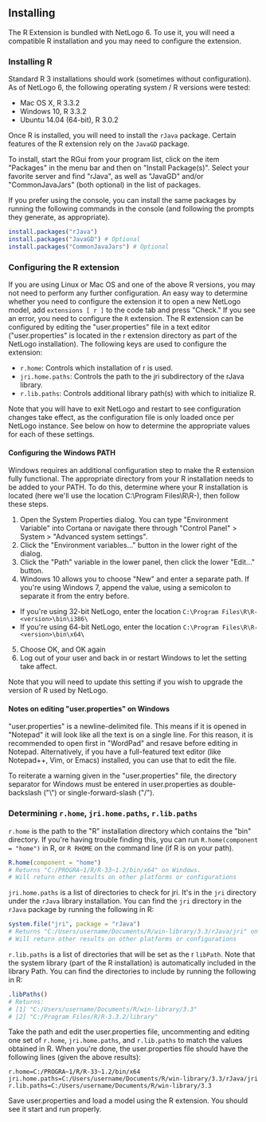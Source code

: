 ## Installing

The R Extension is bundled with NetLogo 6. To use it, you will need a compatible R installation and you may need to configure the extension.

### Installing R

Standard R 3 installations should work (sometimes without configuration).
As of NetLogo 6, the following operating system / R versions were tested:

* Mac OS X, R 3.3.2
* Windows 10, R 3.3.2
* Ubuntu 14.04 (64-bit), R 3.0.2

Once R is installed, you will need to install the `rJava` package.
Certain features of the R extension rely on the `JavaGD` package.

To install, start the RGui from your program list, click on the item "Packages" in the
menu bar and then on "Install Package(s)". Select your favorite server and
find "rJava", as well as "JavaGD" and/or "CommonJavaJars" (both optional) in the list of packages.

If you prefer using the console, you can install the same packages by running
the following commands in the console (and following the prompts they generate, as appropriate).

```r
install.packages("rJava")
install.packages("JavaGD") # Optional
install.packages("CommonJavaJars") # Optional
```

### Configuring the R extension

If you are using Linux or Mac OS and one of the above R versions, you may not need to
perform any further configuration.
An easy way to determine whether you need to configure the extension it to open a new NetLogo model,
add `extensions [ r ]` to the code tab and press "Check."
If you see an error, you need to configure the `R` extension.
The R extension can be configured by editing the "user.properties" file in a text editor ("user.properties" is located in the r extension directory as part of the NetLogo installation).
The following keys are used to configure the extension:

* `r.home`: Controls which installation of r is used.
* `jri.home.paths`: Controls the path to the jri subdirectory of the rJava library.
* `r.lib.paths`: Controls additional library path(s) with which to initialize R.

Note that you will have to exit NetLogo and restart to see configuration changes take effect,
as the configuration file is only loaded once per NetLogo instance.
See below on how to determine the appropriate values for each of these settings.

#### Configuring the Windows PATH

Windows requires an additional configuration step to make the R extension fully functional.
The appropriate directory from your R installation needs to be added to your PATH.
To do this, determine where your R installation is located (here we'll use the location C:\Program Files\R\R-<version>), then follow these steps.

1. Open the System Properties dialog. You can type "Environment Variable" into Cortana or navigate there through "Control Panel" > System > "Advanced system settings".
2. Click the "Environment variables..." button in the lower right of the dialog.
3. Click the "Path" variable in the lower panel, then click the lower "Edit..." button.
4. Windows 10 allows you to choose "New" and enter a separate path. If you're using Windows 7, append the value, using a semicolon to separate it from the entry before.
  * If you're using 32-bit NetLogo, enter the location `C:\Program Files\R\R-<version>\bin\i386\`
  * If you're using 64-bit NetLogo, enter the location `C:\Program Files\R\R-<version>\bin\x64\`
5. Choose OK, and OK again
6. Log out of your user and back in or restart Windows to let the setting take affect.

Note that you will need to update this setting if you wish to upgrade the version of R used by NetLogo.

#### Notes on editing "user.properties" on Windows

"user.properties" is a newline-delimited file.
This means if it is opened in "Notepad" it will look like all the text is on a single line.
For this reason, it is recommended to open first in "WordPad" and resave before editing in Notepad.
Alternatively, if you have a full-featured text editor (like Notepad++, Vim, or Emacs) installed, you can use that to edit the file.

To reiterate a warning given in the "user.properties" file, the directory separator for Windows
must be entered in user.properties as double-backslash ("\\") or single-forward-slash ("/").

### Determining `r.home`, `jri.home.paths`, `r.lib.paths`

`r.home` is the path to the "R" installation directory which contains the "bin" directory.
If you're having trouble finding this, you can run `R.home(component = "home")` in R, or
`R RHOME` on the command line (if R is on your path).

```r
R.home(component = "home")
# Returns "C:/PROGRA~1/R/R-33~1.2/bin/x64" on Windows.
# Will return other results on other platforms or configurations
```

`jri.home.paths` is a list of directories to check for jri.
It's in the `jri` directory under the `rJava` library installation.
You can find the `jri` directory in the `rJava` package by running the following in R:

```r
system.file("jri", package = "rJava")
# Returns "C:/Users/username/Documents/R/win-library/3.3/rJava/jri" on Windows.
# Will return other results on other platforms or configurations
```

`r.lib.paths` is a list of directories that will be set as the r `libPath`.
Note that the system library (part of the R installation) is automatically included in the library Path.
You can find the directories to include by running the following in R:

```r
.libPaths()
# Returns:
# [1] "C:/Users/username/Documents/R/win-library/3.3"
# [2] "C:/Program Files/R/R-3.3.2/library"
```

Take the path and edit the user.properties file, uncommenting and editing
one set of `r.home`, `jri.home.paths`, and `r.lib.paths` to match
the values obtained in R.
When you're done, the user.properties file should have the following lines (given the above results):

```text
r.home=C:/PROGRA~1/R/R-33~1.2/bin/x64
jri.home.paths=C:/Users/username/Documents/R/win-library/3.3/rJava/jri
r.lib.paths=C:/Users/username/Documents/R/win-library/3.3
```

Save user.properties and load a model using the R extension. You should see it start and run properly.
